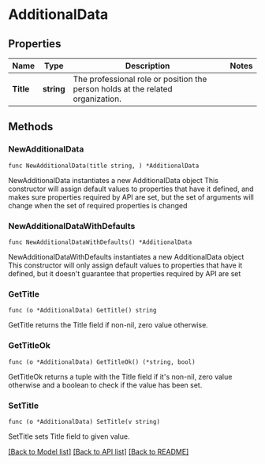# AdditionalData

## Properties

Name | Type | Description | Notes
------------ | ------------- | ------------- | -------------
**Title** | **string** | The professional role or position the person holds at the related organization. | 

## Methods

### NewAdditionalData

`func NewAdditionalData(title string, ) *AdditionalData`

NewAdditionalData instantiates a new AdditionalData object
This constructor will assign default values to properties that have it defined,
and makes sure properties required by API are set, but the set of arguments
will change when the set of required properties is changed

### NewAdditionalDataWithDefaults

`func NewAdditionalDataWithDefaults() *AdditionalData`

NewAdditionalDataWithDefaults instantiates a new AdditionalData object
This constructor will only assign default values to properties that have it defined,
but it doesn't guarantee that properties required by API are set

### GetTitle

`func (o *AdditionalData) GetTitle() string`

GetTitle returns the Title field if non-nil, zero value otherwise.

### GetTitleOk

`func (o *AdditionalData) GetTitleOk() (*string, bool)`

GetTitleOk returns a tuple with the Title field if it's non-nil, zero value otherwise
and a boolean to check if the value has been set.

### SetTitle

`func (o *AdditionalData) SetTitle(v string)`

SetTitle sets Title field to given value.



[[Back to Model list]](../README.md#documentation-for-models) [[Back to API list]](../README.md#documentation-for-api-endpoints) [[Back to README]](../README.md)


